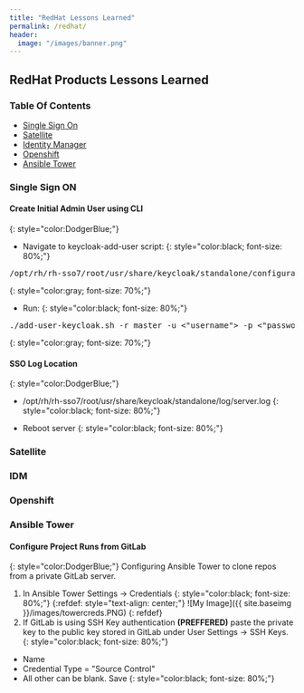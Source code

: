 ```yaml
---
title: "RedHat Lessons Learned"
permalink: /redhat/
header:
  image: "/images/banner.png"
---
```

## RedHat Products Lessons Learned

### Table Of Contents
* <a href="#SSO"> Single Sign On </a>
* <a href="#Satellite"> Satellite </a>
* <a href="#IDM"> Identity Manager </a>
* <a href="#Openshift"> Openshift </a>
* <a href="#AnsibleTower"> Ansible Tower </a>

<h3 id="SSO">Single Sign ON</h3>
<h4> Create Initial Admin User using CLI </h4>
{: style="color:DodgerBlue;"}

* Navigate to keycloak-add-user script:
{: style="color:black; font-size: 80%;"}
<pre>
/opt/rh/rh-sso7/root/usr/share/keycloak/standalone/configuration/keycloak-add-user.sh
</pre>
{: style="color:gray; font-size: 70%;"}

* Run:
{: style="color:black; font-size: 80%;"}

<pre>
./add-user-keycloak.sh -r master -u <"username"> -p <"password">
</pre>
{: style="color:gray; font-size: 70%;"}

<h4>SSO Log Location</h4>
{: style="color:DodgerBlue;"}

* /opt/rh/rh-sso7/root/usr/share/keycloak/standalone/log/server.log
{: style="color:black; font-size: 80%;"}

* Reboot server
{: style="color:black; font-size: 80%;"}

<h3 id="Satellite">Satellite</h3>

<h3 id="IDM">IDM</h3>

<h3 id="Openshift">Openshift</h3>

<h3 id="AnsibleTower">Ansible Tower</h3>
<h4>Configure Project Runs from GitLab</h4>
{: style="color:DodgerBlue;"}
Configuring Ansible Tower to clone repos from a private GitLab server.

1. In Ansible Tower Settings -> Credentials
{: style="color:black; font-size: 80%;"}
{:refdef: style="text-align: center;"}
![My Image]({{ site.baseimg }}/images/towercreds.PNG)
{: refdef}
2. If GitLab is using SSH Key authentication <b>(PREFFERED)</b> paste the private key to the public key stored in GitLab under User Settings -> SSH Keys.
{: style="color:black; font-size: 80%;"}
  * Name
  * Credential Type = "Source Control"
  * All other can be blank. Save
  {: style="color:black; font-size: 80%;"}
